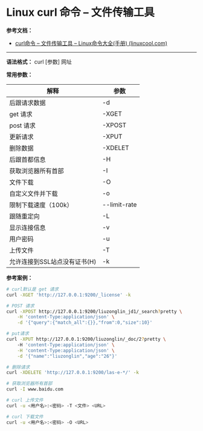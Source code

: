 # Linux curl 命令 – 文件传输工具

**参考文档：**

- [curl命令 – 文件传输工具 – Linux命令大全(手册) (linuxcool.com)](https://www.linuxcool.com/curl)

---

**语法格式：** curl [参数] 网址

**常用参数：**

| 解释                         | 参数         |
| ---------------------------- | ------------ |
| 后跟请求数据                 | -d           |
| get 请求                     | -XGET        |
| post 请求                    | -XPOST       |
| 更新请求                     | -XPUT        |
| 删除数据                     | -XDELET      |
| 后跟首都信息                 | -H           |
| 获取浏览器所有首部           | -I           |
| 文件下载                     | -O           |
| 自定义文件并下载             | -o           |
| 限制下载速度（100k）         | --limit-rate |
| 跟随重定向                   | -L           |
| 显示连接信息                 | -v           |
| 用户密码                     | -u           |
| 上传文件                     | -T           |
| 允许连接到SSL站点没有证书(H) | -k           |

**参考案例：**

```sh
# curl默认是 get 请求
curl -XGET 'http://127.0.0.1:9200/_license' -k

# POST 请求
curl -XPOST http://127.0.0.1:9200/liuzonglin_jd1/_search?pretty \
    -H 'content-Type:application/json' \
    -d '{"query":{"match_all":{}},"from":0,"size":10}'

# put请求
curl -XPUT http://127.0.0.1:9200/liuzonglin/_doc/2?pretty \ 
    -H 'content-Type:application/json' \
    -H 'content-Type:application/json' \
    -d '{"name":"liuzonglin","age":"26"}'

# 删除请求
curl -XDELETE 'http://127.0.0.1:9200/las-e-*/' -k

# 获取浏览器所有首部
curl -I www.baidu.com

# curl 上传文件
curl -u <用户名>:<密码> -T <文件> <URL>

# curl 下载文件
curl -u <用户名>:<密码> -O <URL>
```
